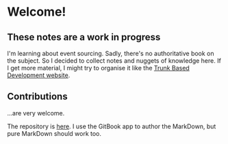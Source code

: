 # Welcome!

## These notes are a work in progress

I'm learning about event sourcing. Sadly, there's no authoritative book on the subject. So I decided to collect notes and nuggets of knowledge here. If I get more material, I might try to organise it like the [Trunk Based Development website](https://trunkbaseddevelopment.com/).

## Contributions

...are very welcome.

The repository is [here](https://github.com/thomastoye/eventsourcing). I use the GitBook app to author the MarkDown, but pure MarkDown should work too.



